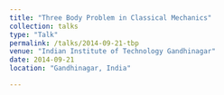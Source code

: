 ```yaml
---
title: "Three Body Problem in Classical Mechanics"
collection: talks
type: "Talk"
permalink: /talks/2014-09-21-tbp
venue: "Indian Institute of Technology Gandhinagar"
date: 2014-09-21
location: "Gandhinagar, India"

---
```



